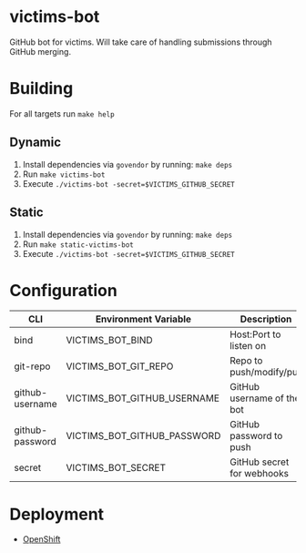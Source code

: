 victims-bot
===========

GitHub bot for victims. Will take care of handling submissions
through GitHub merging.

Building
========

For all targets run ``make help``

Dynamic
-------
1. Install dependencies via ``govendor`` by running: ``make deps``
2. Run ``make victims-bot``
3. Execute ``./victims-bot -secret=$VICTIMS_GITHUB_SECRET``

Static
------
1. Install dependencies via ``govendor`` by running: ``make deps``
2. Run ``make static-victims-bot``
3. Execute ``./victims-bot -secret=$VICTIMS_GITHUB_SECRET``


Configuration
=============

| CLI             | Environment Variable        | Description                |
|-----------------|-----------------------------|----------------------------|
| bind            | VICTIMS_BOT_BIND            | Host:Port to listen on     |
| git-repo        | VICTIMS_BOT_GIT_REPO        | Repo to push/modify/pull   |
| github-username | VICTIMS_BOT_GITHUB_USERNAME | GitHub username of the bot |
| github-password | VICTIMS_BOT_GITHUB_PASSWORD | GitHub password to push    |
| secret          | VICTIMS_BOT_SECRET          | GitHub secret for webhooks |


Deployment
==========

* [OpenShift](/deployment/openshift/)
